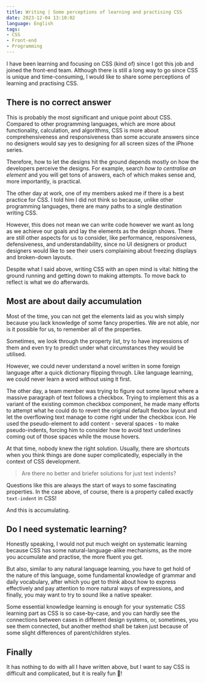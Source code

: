 ```yaml
---
title: Writing | Some perceptions of learning and practising CSS
date: 2023-12-04 13:10:02
language: English
tags:
- CSS
- Front-end
- Programming
---
```


I have been learning and focusing on CSS (kind of) since I got this job and joined the front-end team. Although there is still a long way to go since CSS is unique and time-consuming, I would like to share some perceptions of learning and practising CSS.

## There is no correct answer
This is probably the most significant and unique point about CSS. Compared to other programming languages, which are more about functionality, calculation, and algorithms, CSS is more about comprehensiveness and responsiveness than some accurate answers since no designers would say yes to designing for all screen sizes of the iPhone series.

Therefore, how to let the designs hit the ground depends mostly on how the developers perceive the designs. For example, search *how to centralise an element* and you will get tons of answers, each of which makes sense and, more importantly, is practical.

The other day at work, one of my members asked me if there is a best practice for CSS. I told him I did not think so because, unlike other programming languages, there are many paths to a single destination writing CSS.

However, this does not mean we can write code however we want as long as we achieve our goals and lay the elements as the design shows. There are still other aspects for us to consider, like performance, responsiveness, defensiveness, and understandability, since no UI designers or product designers would like to see their users complaining about freezing displays and broken-down layouts.

Despite what I said above, writing CSS with an open mind is vital: hitting the ground running and getting down to making attempts. To move back to reflect is what we do afterwards.

## Most are about daily accumulation
Most of the time, you can not get the elements laid as you wish simply because you lack knowledge of some fancy properties. We are not able, nor is it possible for us, to remember all of the properties. 

Sometimes, we look through the property list, try to have impressions of them and even try to predict under what circumstances they would be utilised. 

However, we could never understand a novel written in some foreign language after a quick dictionary flipping through. Like language learning, we could never learn a word without using it first.

The other day, a team member was trying to figure out some layout where a massive paragraph of text follows a checkbox. Trying to implement this as a variant of the existing common checkbox component, he made many efforts to attempt what he could do to revert the original default flexbox layout and let the overflowing text manage to come right under the checkbox icon. He used the pseudo-element to add content - several spaces - to make pseudo-indents, forcing him to consider how to avoid text underlines coming out of those spaces while the mouse hovers.

At that time, nobody knew the right solution. Usually, there are shortcuts when you think things are done super complicatedly, especially in the context of CSS development.

> Are there no better and briefer solutions for just text indents?

Questions like this are always the start of ways to some fascinating properties. In the case above, of course, there is a property called exactly `text-indent` in CSS!

And this is accumulating.

## Do I need systematic learning?
Honestly speaking, I would not put much weight on systematic learning because CSS has some natural-language-alike mechanisms, as the more you accumulate and practise, the more fluent you get.

But also, similar to any natural language learning, you have to get hold of the nature of this language, some fundamental knowledge of grammar and daily vocabulary, after which you get to think about how to express effectively and pay attention to more natural ways of expressions, and finally, you may want to try to sound like a native speaker.

Some essential knowledge learning is enough for your systematic CSS learning part as CSS is so case-by-case, and you can hardly see the connections between cases in different design systems, or, sometimes, you see them connected, but another method shall be taken just because of some slight differences of parent/children styles.

## Finally
It has nothing to do with all I have written above, but I want to say CSS is difficult and complicated, but it is really fun 🤩!
